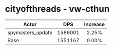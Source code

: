 # cityofthreads - vw-cthun
| Actor | DPS | Increase |
|---|:---:|:---:|
|spymasters_update|1586001|2.25%|
|Base|1551167|0.00%|
